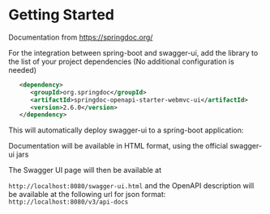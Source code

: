 # Getting Started

Documentation from <https://springdoc.org/>

For the integration between spring-boot and swagger-ui, add the library to the list of your project dependencies (No additional configuration is needed)

```xml
   <dependency>
      <groupId>org.springdoc</groupId>
      <artifactId>springdoc-openapi-starter-webmvc-ui</artifactId>
      <version>2.6.0</version>
   </dependency>
```

This will automatically deploy swagger-ui to a spring-boot application:

Documentation will be available in HTML format, using the official swagger-ui jars

The Swagger UI page will then be available at 

`http://localhost:8080/swagger-ui.html` and the OpenAPI description will be available at the following url for json format: `http://localhost:8080/v3/api-docs`
